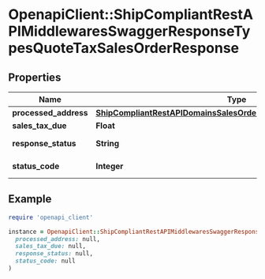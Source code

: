 # OpenapiClient::ShipCompliantRestAPIMiddlewaresSwaggerResponseTypesQuoteTaxSalesOrderResponse

## Properties

| Name | Type | Description | Notes |
| ---- | ---- | ----------- | ----- |
| **processed_address** | [**ShipCompliantRestAPIDomainsSalesOrderEntitiesTaxRateAddressOutput**](ShipCompliantRestAPIDomainsSalesOrderEntitiesTaxRateAddressOutput.md) |  | [optional] |
| **sales_tax_due** | **Float** |  | [optional] |
| **response_status** | **String** |  | [optional][default to &#39;Success&#39;] |
| **status_code** | **Integer** |  | [optional][default to STATUS_CODE::N200] |

## Example

```ruby
require 'openapi_client'

instance = OpenapiClient::ShipCompliantRestAPIMiddlewaresSwaggerResponseTypesQuoteTaxSalesOrderResponse.new(
  processed_address: null,
  sales_tax_due: null,
  response_status: null,
  status_code: null
)
```

